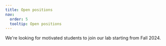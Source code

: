 ```yaml
---
title: Open positions
nav:
  order: 5
  tooltip: Open positions
---
```


We're looking for motivated students to join our lab starting from Fall 2024. 